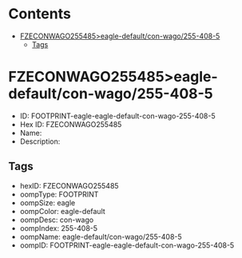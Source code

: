 



Contents
========

* [FZECONWAGO255485>eagle-default/con-wago/255-408-5](#fzeconwago255485eagle-defaultcon-wago255-408-5)
	* [Tags](#tags)

# FZECONWAGO255485>eagle-default/con-wago/255-408-5

- ID: FOOTPRINT-eagle-eagle-default-con-wago-255-408-5
- Hex ID: FZECONWAGO255485
- Name: 
- Description: 

## Tags

- hexID: FZECONWAGO255485
- oompType: FOOTPRINT
- oompSize: eagle
- oompColor: eagle-default
- oompDesc: con-wago
- oompIndex: 255-408-5
- oompName: eagle-default/con-wago/255-408-5
- oompID: FOOTPRINT-eagle-eagle-default-con-wago-255-408-5
